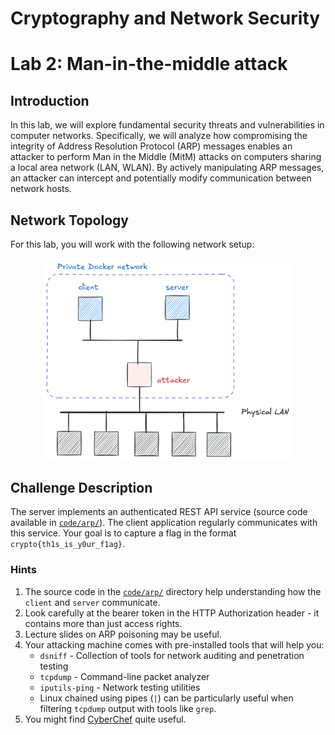 # Cryptography and Network Security <!-- omit in toc -->

# Lab 2: Man-in-the-middle attack <!-- omit in toc -->

## Introduction

In this lab, we will explore fundamental security threats and vulnerabilities in computer networks. Specifically, we will analyze how compromising the integrity of Address Resolution Protocol (ARP) messages enables an attacker to perform Man in the Middle (MitM) attacks on computers sharing a local area network (LAN, WLAN). By actively manipulating ARP messages, an attacker can intercept and potentially modify communication between network hosts.

## Network Topology

For this lab, you will work with the following network setup:

<p align="center">
  <img src="../img/client_server_topology.png" width="400px" height="auto"/>
</p>

## Challenge Description

The server implements an authenticated REST API service (source code available in [`code/arp/`](../code/arp/)). The client application regularly communicates with this service. Your goal is to capture a flag in the format `crypto{th1s_is_y0ur_f1ag}`.

### Hints

1. The source code in the [`code/arp/`](../code/arp/) directory help understanding how the `client` and `server` communicate.
2. Look carefully at the bearer token in the HTTP Authorization header - it contains more than just access rights.
3. Lecture slides on ARP poisoning may be useful.
4. Your attacking machine comes with pre-installed tools that will help you:
   - `dsniff` - Collection of tools for network auditing and penetration testing
   - `tcpdump` - Command-line packet analyzer
   - `iputils-ping` - Network testing utilities
   - Linux chained using pipes (`|`) can be particularly useful when filtering `tcpdump` output with tools like `grep`.
5. You might find [CyberChef](https://gchq.github.io/CyberChef/) quite useful.
